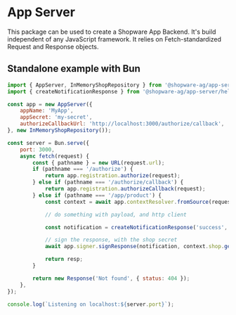 # App Server

This package can be used to create a Shopware App Backend. It's build independent of any JavaScript framework. It relies on Fetch-standardized Request and Response objects.

## Standalone example with Bun

```js
import { AppServer, InMemoryShopRepository } from '@shopware-ag/app-server'
import { createNotificationResponse } from '@shopware-ag/app-server/helper/app-actions'

const app = new AppServer({
    appName: 'MyApp',
    appSecret: 'my-secret',
    authorizeCallbackUrl: 'http://localhost:3000/authorize/callback',
}, new InMemoryShopRepository());

const server = Bun.serve({
    port: 3000,
    async fetch(request) {
        const { pathname } = new URL(request.url);
        if (pathname === '/authorize') {
            return app.registration.authorize(request);
        } else if (pathname === '/authorize/callback') {
            return app.registration.authorizeCallback(request);
        } else if (pathname === '/app/product') {
            const context = await app.contextResolver.fromSource(request);

            // do something with payload, and http client

            const notification = createNotificationResponse('success', 'Product created');

            // sign the response, with the shop secret
            await app.signer.signResponse(notification, context.shop.getShopSecret());

            return resp;
        }

        return new Response('Not found', { status: 404 });
    },
});

console.log(`Listening on localhost:${server.port}`);
```
